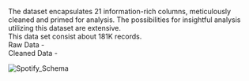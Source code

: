The dataset encapsulates 21 information-rich columns, meticulously cleaned and primed for analysis. The possibilities for insightful analysis utilizing this dataset are extensive.  
This data set consist about 181K records.  
Raw Data -  
Cleaned Data -  

![Spotify_Schema](https://github.com/Shouvik078/Spotify-tracks-analysis-2022-23/assets/106507099/bd500f5a-fb59-43eb-9586-c4c8f5b0255e)
